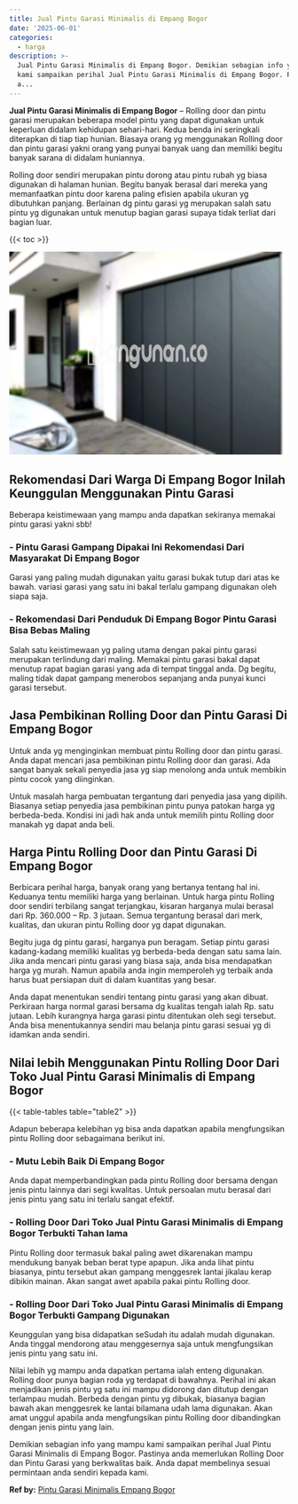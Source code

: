 ```yaml
---
title: Jual Pintu Garasi Minimalis di Empang Bogor
date: '2025-06-01'
categories:
  - harga
description: >-
  Jual Pintu Garasi Minimalis di Empang Bogor. Demikian sebagian info yang mampu
  kami sampaikan perihal Jual Pintu Garasi Minimalis di Empang Bogor. Pastinya
  a...
---
```


**Jual Pintu Garasi Minimalis di Empang Bogor** – Rolling door dan pintu garasi merupakan beberapa model pintu yang dapat digunakan untuk keperluan didalam kehidupan sehari-hari. Kedua benda ini seringkali diterapkan di tiap tiap hunian. Biasaya orang yg menggunakan Rolling door dan pintu garasi yakni orang yang punyai banyak uang dan memiliki begitu banyak sarana di didalam huniannya.

Rolling door sendiri merupakan pintu dorong atau pintu rubah yg biasa digunakan di halaman hunian. Begitu banyak berasal dari mereka yang memanfaatkan pintu door karena paling efisien apabila ukuran yg dibutuhkan panjang. Berlainan dg pintu garasi yg merupakan salah satu pintu yg digunakan untuk menutup bagian garasi supaya tidak terliat dari bagian luar.

{{< toc >}}

![Jual Pintu Garasi Minimalis di Empang Bogor](/images/pintu-garasi-57.png)

## Rekomendasi Dari Warga Di Empang Bogor Inilah Keunggulan Menggunakan Pintu Garasi

Beberapa keistimewaan yang mampu anda dapatkan sekiranya memakai pintu garasi yakni sbb!

### \- Pintu Garasi Gampang Dipakai Ini Rekomendasi Dari Masyarakat Di Empang Bogor

Garasi yang paling mudah digunakan yaitu garasi bukak tutup dari atas ke bawah. variasi garasi yang satu ini bakal terlalu gampang digunakan oleh siapa saja.

### \- Rekomendasi Dari Penduduk Di Empang Bogor Pintu Garasi Bisa Bebas Maling

Salah satu keistimewaan yg paling utama dengan pakai pintu garasi merupakan terlindung dari maling. Memakai pintu garasi bakal dapat menutup rapat bagian garasi yang ada di tempat tinggal anda. Dg begitu, maling tidak dapat gampang menerobos sepanjang anda punyai kunci garasi tersebut.

## Jasa Pembikinan Rolling Door dan Pintu Garasi Di Empang Bogor

Untuk anda yg menginginkan membuat pintu Rolling door dan pintu garasi. Anda dapat mencari jasa pembikinan pintu Rolling door dan garasi. Ada sangat banyak sekali penyedia jasa yg siap menolong anda untuk membikin pintu cocok yang diinginkan.

Untuk masalah harga pembuatan tergantung dari penyedia jasa yang dipilih. Biasanya setiap penyedia jasa pembikinan pintu punya patokan harga yg berbeda-beda. Kondisi ini jadi hak anda untuk memilih pintu Rolling door manakah yg dapat anda beli.

## Harga Pintu Rolling Door dan Pintu Garasi Di Empang Bogor

Berbicara perihal harga, banyak orang yang bertanya tentang hal ini. Keduanya tentu memiliki harga yang berlainan. Untuk harga pintu Rolling door sendiri terbilang sangat terjangkau, kisaran harganya mulai berasal dari Rp. 360.000 – Rp. 3 jutaan. Semua tergantung berasal dari merk, kualitas, dan ukuran pintu Rolling door yg dapat digunakan.

Begitu juga dg pintu garasi, harganya pun beragam. Setiap pintu garasi kadang-kadang memiliki kualitas yg berbeda-beda dengan satu sama lain. Jika anda mencari pintu garasi yang biasa saja, anda bisa mendapatkan harga yg murah. Namun apabila anda ingin memperoleh yg terbaik anda harus buat persiapan duit di dalam kuantitas yang besar.

Anda dapat menentukan sendiri tentang pintu garasi yang akan dibuat. Perkiraan harga normal garasi bersama dg kualitas tengah ialah Rp. satu jutaan. Lebih kurangnya harga garasi pintu ditentukan oleh segi tersebut. Anda bisa menentukannya sendiri mau belanja pintu garasi sesuai yg di idamkan anda sendiri.

## Nilai lebih Menggunakan Pintu Rolling Door Dari Toko Jual Pintu Garasi Minimalis di Empang Bogor

{{< table-tables table="table2" >}}

Adapun beberapa kelebihan yg bisa anda dapatkan apabila mengfungsikan pintu Rolling door sebagaimana berikut ini.

### \- Mutu Lebih Baik Di Empang Bogor

Anda dapat memperbandingkan pada pintu Rolling door bersama dengan jenis pintu lainnya dari segi kwalitas. Untuk persoalan mutu berasal dari jenis pintu yang satu ini terlalu sangat efektif.

### \- Rolling Door Dari Toko Jual Pintu Garasi Minimalis di Empang Bogor Terbukti Tahan lama

Pintu Rolling door termasuk bakal paling awet dikarenakan mampu mendukung banyak beban berat type apapun. Jika anda lihat pintu biasanya, pintu tersebut akan gampang menggesrek lantai jikalau kerap dibikin mainan. Akan sangat awet apabila pakai pintu Rolling door.

### \- Rolling Door Dari Toko Jual Pintu Garasi Minimalis di Empang Bogor Terbukti Gampang Digunakan

Keunggulan yang bisa didapatkan seSudah itu adalah mudah digunakan. Anda tinggal mendorong atau menggesernya saja untuk mengfungsikan jenis pintu yang satu ini.

Nilai lebih yg mampu anda dapatkan pertama ialah enteng digunakan. Rolling door punya bagian roda yg terdapat di bawahnya. Perihal ini akan menjadikan jenis pintu yg satu ini mampu didorong dan ditutup dengan terlampau mudah. Berbeda dengan pintu yg dibukak, biasanya bagian bawah akan menggesrek ke lantai bilamana udah lama digunakan. Akan amat unggul apabila anda mengfungsikan pintu Rolling door dibandingkan dengan jenis pintu yang lain.

Demikian sebagian info yang mampu kami sampaikan perihal Jual Pintu Garasi Minimalis di Empang Bogor. Pastinya anda memerlukan Rolling Door dan Pintu Garasi yang berkwalitas baik. Anda dapat membelinya sesuai permintaan anda sendiri kepada kami.

**Ref by:** [Pintu Garasi Minimalis Empang Bogor](https://id.wikipedia.org/wiki/Pintu)
